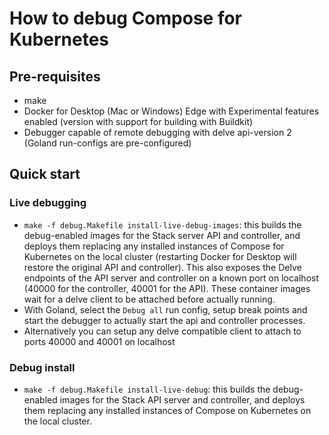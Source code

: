 # How to debug Compose for Kubernetes

## Pre-requisites

- make
- Docker for Desktop (Mac or Windows) Edge with Experimental features enabled (version with support for building with Buildkit)
- Debugger capable of remote debugging with delve api-version 2 (Goland run-configs are pre-configured)

## Quick start

### Live debugging

- `make -f debug.Makefile install-live-debug-images`: this builds the debug-enabled images for the Stack server API and controller, and deploys them replacing any installed instances of Compose for Kubernetes on the local cluster (restarting Docker for Desktop will restore the original API and controller). This also exposes the Delve endpoints of the API server and controller on a known port on localhost (40000 for the controller, 40001 for the API). These container images wait for a delve client to be attached before actually running.
- With Goland, select the `Debug all` run config, setup break points and start the debugger to actually start the api and controller processes.
- Alternatively you can setup any delve compatible client to attach to ports 40000 and 40001 on localhost

### Debug install

- `make -f debug.Makefile install-live-debug`: this builds the debug-enabled images for the Stack API server and controller, and deploys them replacing any installed instances of Compose on Kubernetes on the local cluster.
